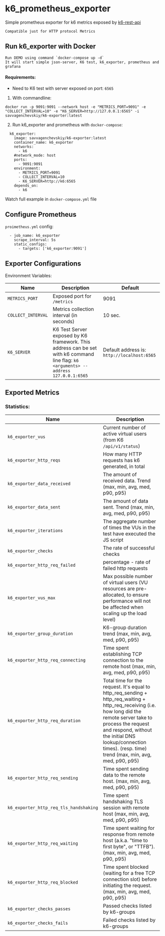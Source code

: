 # k6_prometheus_exporter
Simple prometheus exporter for k6 metrics exposed by [k6-rest-api](https://k6.io/docs/misc/k6-rest-api/)

```
Compatible just for HTTP protocol Metrics
```

## Run k6_exporter with Docker
``` 
Run DEMO using command `docker-compose up -d`
It will start simple json-server, K6 test, k6_exporter, prometheus and grafana
```

#### Requirements:
* Need to K6 test with server exposed on port: `6565`


1. With commandline:
``` 
docker run -p 9091:9091 --network host -e "METRICS_PORT=9091" -e "COLLECT_INTERVAL=10" -e "K6_SERVER=http://127.0.0.1:6565" -i savvagenchevskiy/k6-exporter:latest
```
2. Run k6_exporter and prometheus with `docker-compose`:
```
  k6_exporter:
    image: savvagenchevskiy/k6-exporter:latest
    container_name: k6_exporter
    networks: 
      - k6
    #network_mode: host
    ports:
      - 9091:9091
    environment:
      - METRICS_PORT=9091
      - COLLECT_INTERVAL=10
      - K6_SERVER=http://k6:6565
    depends_on: 
      - k6
```
Watch full example in `docker-compose.yml` file

## Configure Prometheus
`proimetheus.yml` config:
``` 
  - job_name: k6_exporter
    scrape_interval: 5s
    static_configs:
      - targets: ['k6_exporter:9091']
```


## Exporter Configurations
Environment Variables:

Name | Description | Default
----|----|----|
`METRICS_PORT` | Exposed port for `/metrics`| 9091 |
`COLLECT_INTERVAL` | Metrics collection interval (in seconds) | 10 sec. |
`K6_SERVER` | K6 Test Server exposed by K6 framework. This address can be set with k6 command line flag: `k6 <arguments> --address 127.0.0.1:6565` | Default address is: `http://localhost:6565` |




## Exported Metrics

### Statistics:
Name | Description
----|----|
`k6_exporter_vus` | Current number of active virtual users (from K6 `/api/v1/status`) |
`k6_exporter_http_reqs` | How many HTTP requests has k6 generated, in total |
`k6_exporter_data_received` | The amount of received data. Trend (max, min, avg, med, p90, p95) |
`k6_exporter_data_sent` | The amount of data sent. Trend (max, min, avg, med, p90, p95) |
`k6_exporter_iterations` | The aggregate number of times the VUs in the test have executed the JS script |
`k6_exporter_checks` | The rate of successful checks |
`k6_exporter_http_req_failed` | percentage - rate of failed http requests |
`k6_exporter_vus_max` | Max possible number of virtual users (VU resources are pre-allocated, to ensure performance will not be affected when scaling up the load level)|
`k6_exporter_group_duration` | K6-group duration trend (max, min, avg, med, p90, p95) |
`k6_exporter_http_req_connecting` | Time spent establishing TCP connection to the remote host (max, min, avg, med, p90, p95) |
`k6_exporter_http_req_duration` | Total time for the request. It's equal to http_req_sending + http_req_waiting + http_req_receiving (i.e. how long did the remote server take to process the request and respond, without the initial DNS lookup/connection times). (resp. time) trend (max, min, avg, med, p90, p95) |
`k6_exporter_http_req_sending` | Time spent sending data to the remote host. (max, min, avg, med, p90, p95) |
`k6_exporter_http_req_tls_handshaking` | Time spent handshaking TLS session with remote host (max, min, avg, med, p90, p95) |
`k6_exporter_http_req_waiting` | Time spent waiting for response from remote host (a.k.a. \"time to first byte\", or \"TTFB\").  (max, min, avg, med, p90, p95) |
`k6_exporter_http_req_blocked` | Time spent blocked (waiting for a free TCP connection slot) before initiating the request. (max, min, avg, med, p90, p95) |
`k6_exporter_checks_passes` | Passed checks listed by k6-groups |
`k6_exporter_checks_fails` | Failed checks listed by k6-groups |
